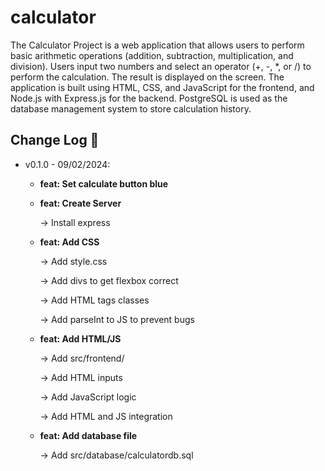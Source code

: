 # calculator

The Calculator Project is a web application that allows users to perform basic arithmetic operations (addition, subtraction, multiplication, and division). Users input two numbers and select an operator (+, -, *, or /) to perform the calculation. The result is displayed on the screen. The application is built using HTML, CSS, and JavaScript for the frontend, and Node.js with Express.js for the backend. PostgreSQL is used as the database management system to store calculation history.

## Change Log  📝 
* v0.1.0 - 09/02/2024:
  - **feat: Set calculate button blue**
  -  **feat: Create Server**

     -> Install express

  - **feat: Add CSS**

    -> Add style.css
    
    -> Add divs to get flexbox correct
    
    -> Add HTML tags classes
    
    -> Add parseInt to JS to prevent bugs

  - **feat: Add HTML/JS**
    
    -> Add src/frontend/
    
    -> Add HTML inputs
    
    -> Add JavaScript logic
    
    -> Add HTML and JS integration

  - **feat: Add database file**
  
    -> Add src/database/calculatordb.sql
